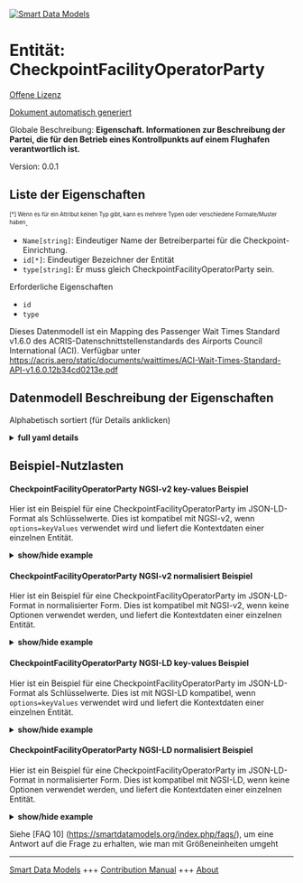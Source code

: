 <!-- 10-Header -->    
[![Smart Data Models](https://smartdatamodels.org/wp-content/uploads/2022/01/SmartDataModels_logo.png "Logo")](https://smartdatamodels.org)    
Entität: CheckpointFacilityOperatorParty    
========================================<!-- /10-Header -->    
<!-- 15-License -->    
[Offene Lizenz](https://github.com/smart-data-models//dataModel.ACRIS/blob/master/CheckpointFacilityOperatorParty/LICENSE.md)    
[Dokument automatisch generiert](https://docs.google.com/presentation/d/e/2PACX-1vTs-Ng5dIAwkg91oTTUdt8ua7woBXhPnwavZ0FxgR8BsAI_Ek3C5q97Nd94HS8KhP-r_quD4H0fgyt3/pub?start=false&loop=false&delayms=3000#slide=id.gb715ace035_0_60)    
<!-- /15-License -->    
<!-- 20-Description -->    
Globale Beschreibung: **Eigenschaft. Informationen zur Beschreibung der Partei, die für den Betrieb eines Kontrollpunkts auf einem Flughafen verantwortlich ist.**    
Version: 0.0.1    
<!-- /20-Description -->    
<!-- 30-PropertiesList -->    
## Liste der Eigenschaften    
<sup><sub>[*] Wenn es für ein Attribut keinen Typ gibt, kann es mehrere Typen oder verschiedene Formate/Muster haben</sub></sup>.    
- `Name[string]`: Eindeutiger Name der Betreiberpartei für die Checkpoint-Einrichtung.  - `id[*]`: Eindeutiger Bezeichner der Entität  - `type[string]`: Er muss gleich CheckpointFacilityOperatorParty sein.  <!-- /30-PropertiesList -->    
<!-- 35-RequiredProperties -->    
Erforderliche Eigenschaften    
- `id`  - `type`  <!-- /35-RequiredProperties -->    
<!-- 40-RequiredProperties -->    
Dieses Datenmodell ist ein Mapping des Passenger Wait Times Standard v1.6.0 des ACRIS-Datenschnittstellenstandards des Airports Council International (ACI). Verfügbar unter https://acris.aero/static/documents/waittimes/ACI-Wait-Times-Standard-API-v1.6.0.12b34cd0213e.pdf    
<!-- /40-RequiredProperties -->    
<!-- 50-DataModelHeader -->    
## Datenmodell Beschreibung der Eigenschaften    
Alphabetisch sortiert (für Details anklicken)    
<!-- /50-DataModelHeader -->    
<!-- 60-ModelYaml -->    
<details><summary><strong>full yaml details</strong></summary>      
```yaml    
CheckpointFacilityOperatorParty:      
  description: Property. Information that describes the Party responsible for the operation of a Checkpoint in an Airport.      
  properties:      
    Name:      
      description: Unique name of the Operator Party for the Checkpoint Facility.      
      type: string      
      x-ngsi:      
        type: Property      
    id:      
      anyOf:      
        - description: Identifier format of any NGSI entity      
          maxLength: 256      
          minLength: 1      
          pattern: ^[\w\-\.\{\}\$\+\*\[\]`|~^@!,:\\]+$      
          type: string      
          x-ngsi:      
            type: Property      
        - description: Identifier format of any NGSI entity      
          format: uri      
          type: string      
          x-ngsi:      
            type: Property      
      description: Unique identifier of the entity      
      x-ngsi:      
        type: Property      
    type:      
      description: It must be equal to CheckpointFacilityOperatorParty.      
      enum:      
        - CheckpointFacilityOperatorParty      
      type: string      
      x-ngsi:      
        type: Property      
  required:      
    - id      
    - type      
  type: object      
  x-derived-from: https://acris.aero/static/documents/waittimes/ACI-Wait-Times-API-Specification-v1.6.0.1c4ec122da9a.yaml      
  x-disclaimer: 'Redistribution and use in source and binary forms, with or without modification, are permitted  provided that the license conditions are met. Copyleft (c) 2022 Contributors to Smart Data Models Program'      
  x-license-url: https://github.com/smart-data-models/dataModel.ACRIS/blob/master/CheckpointFacilityOperatorParty/LICENSE.md      
  x-model-schema: https://smart-data-models.github.io/dataModel.ACRIS/CheckpointFacilityOperatorParty/schema.json      
  x-model-tags: ACRIS      
  x-version: 0.0.1      
```    
</details>      
<!-- /60-ModelYaml -->    
<!-- 70-MiddleNotes -->    
<!-- /70-MiddleNotes -->    
<!-- 80-Examples -->    
## Beispiel-Nutzlasten    
#### CheckpointFacilityOperatorParty NGSI-v2 key-values Beispiel    
Hier ist ein Beispiel für eine CheckpointFacilityOperatorParty im JSON-LD-Format als Schlüsselwerte. Dies ist kompatibel mit NGSI-v2, wenn `options=keyValues` verwendet wird und liefert die Kontextdaten einer einzelnen Entität.    
<details><summary><strong>show/hide example</strong></summary>      
```json  
{  
  "id": "urn:ngsi-ld:CheckpointFacilityOperatorParty:id:UUJG:94180190",  
  "type": "CheckpointFacilityOperatorParty",  
  "Name": "Party1"  
}  
```  
</details>    
#### CheckpointFacilityOperatorParty NGSI-v2 normalisiert Beispiel    
Hier ist ein Beispiel für eine CheckpointFacilityOperatorParty im JSON-LD-Format in normalisierter Form. Dies ist kompatibel mit NGSI-v2, wenn keine Optionen verwendet werden, und liefert die Kontextdaten einer einzelnen Entität.    
<details><summary><strong>show/hide example</strong></summary>      
```json  
{  
  "id": "urn:ngsi-ld:CheckpointFacilityOperatorParty:id:FDXK:09072307",  
  "type": "CheckpointFacilityOperatorParty",  
  "Name": {  
    "type": "Text",  
    "value": "Party1"  
  }  
}  
```  
</details>    
#### CheckpointFacilityOperatorParty NGSI-LD key-values Beispiel    
Hier ist ein Beispiel für eine CheckpointFacilityOperatorParty im JSON-LD-Format als Schlüsselwerte. Dies ist mit NGSI-LD kompatibel, wenn `options=keyValues` verwendet wird und liefert die Kontextdaten einer einzelnen Entität.    
<details><summary><strong>show/hide example</strong></summary>      
```json  
{  
  "id": "urn:ngsi-ld:CheckpointFacilityOperatorParty:id:UUJG:94180190",  
  "type": "CheckpointFacilityOperatorParty",  
  "Name": "party1",  
  "@context": [  
    "https://raw.githubusercontent.com/smart-data-models/dataModel.ACRIS/master/context.jsonld"  
  ]  
}  
```  
</details>    
#### CheckpointFacilityOperatorParty NGSI-LD normalisiert Beispiel    
Hier ist ein Beispiel für eine CheckpointFacilityOperatorParty im JSON-LD-Format in normalisierter Form. Dies ist kompatibel mit NGSI-LD, wenn keine Optionen verwendet werden, und liefert die Kontextdaten einer einzelnen Entität.    
<details><summary><strong>show/hide example</strong></summary>      
```json  
{  
    "id": "urn:ngsi-ld:CheckpointFacilityOperatorParty:id:FDXK:09072307",  
    "type": "CheckpointFacilityOperatorParty",  
    "Name": {  
        "type": "Property",  
        "value": "party1"  
    },  
    "@context": [  
        "https://raw.githubusercontent.com/smart-data-models/dataModel.ACRIS/master/context.jsonld"  
    ]  
}  
```  
</details><!-- /80-Examples -->    
<!-- 90-FooterNotes -->    
<!-- /90-FooterNotes -->    
<!-- 95-Units -->    
Siehe [FAQ 10] (https://smartdatamodels.org/index.php/faqs/), um eine Antwort auf die Frage zu erhalten, wie man mit Größeneinheiten umgeht    
<!-- /95-Units -->    
<!-- 97-LastFooter -->    
---    
[Smart Data Models](https://smartdatamodels.org) +++ [Contribution Manual](https://bit.ly/contribution_manual) +++ [About](https://bit.ly/Introduction_SDM)<!-- /97-LastFooter -->    
